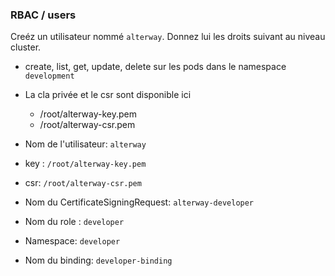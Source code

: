 
### RBAC / users

Creéz un utilisateur nommé `alterway`. Donnez lui les droits suivant au niveau cluster.

- create, list, get, update, delete sur les pods dans le namespace `development`
- La cla privée et le csr sont disponible ici
  - /root/alterway-key.pem
  - /root/alterway-csr.pem 

- Nom de l'utilisateur: `alterway`   
- key : `/root/alterway-key.pem`  
- csr:  `/root/alterway-csr.pem`   
- Nom du CertificateSigningRequest: `alterway-developer` 
- Nom du role : `developer` 
- Namespace: `developer` 
- Nom du binding: `developer-binding`